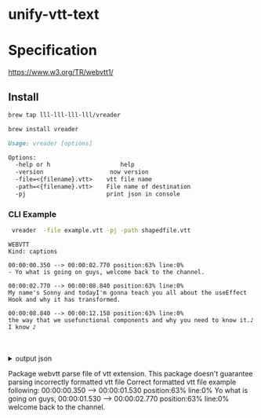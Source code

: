 # unify-vtt-text

# Specification
https://www.w3.org/TR/webvtt1/


## Install
```sh
brew tap lll-lll-lll-lll/vreader
```

```sh
brew install vreader
```


```md
Usage: vreader [options] 

Options:
  -help or h 	 		        help
  -version            		 now version
  -file=<{filename}.vtt>    vtt file name
  -path=<{filename}.vtt>    File name of destination
  -pj                       print json in console
```

### CLI Example

```sh
 vreader  -file example.vtt -pj -path shapedfile.vtt
```



```
WEBVTT
Kind: captions

00:00:00.350 --> 00:00:02.770 position:63% line:0%
- Yo what is going on guys, welcome back to the channel.

00:00:02.770 --> 00:00:08.840 position:63% line:0%
My name's Sonny and todayI'm gonna teach you all about the useEffect Hook and why it has transformed.

00:00:08.840 --> 00:00:12.158 position:63% line:0%
the way that we usefunctional components and why you need to know it.♪ I know ♪

```
</div></details>
<br>
<br>

<details><summary>output json</summary><div>

```json

{
  "start_time": "00:00:00.350",
  "end_time": "00:00:02.770",
  "position": "position:63%",
  "line": "line:0%",
  "text": "- Yo what is going on guys, welcome back to the channel.",
  "separator": "--\u003e"
},
{
  "start_time": "00:00:02.770",
  "end_time": "00:00:08.840",
  "position": "position:63%",
  "line": "line:0%",
  "text": "My name's Sonny and todayI'm gonna teach you all about the useEffect Hook and why it has transformed.",
  "separator": "--\u003e"
},
{
  "start_time": "00:00:08.840",
  "end_time": "00:00:12.158",
  "position": "position:63%",
  "line": "line:0%",
  "text": "the way that we usefunctional components and why you need to know it.♪ I know ♪",
  "separator": "--\u003e"
}
```
</div></details>


Package webvtt parse file of vtt extension.
This package doesn't guarantee parsing incorrectly formatted vtt file
Correct formatted vtt file example following:
00:00:00.350 --> 00:00:01.530 position:63% line:0%
Yo what is going on guys,
00:00:01.530 --> 00:00:02.770 position:63% line:0%
welcome back to the channel.